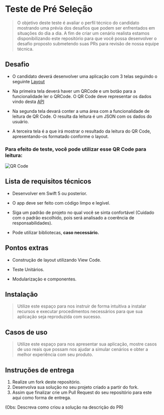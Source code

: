 # Teste de Pré Seleção
> O objetivo deste teste é avaliar o perfil técnico do candidato mostrando uma prévia dos desafios que podem ser enfrentados em situações do dia a dia. A fim de criar um cenário realista estamos disponibilizando este repositório para que você possa desenvolver o desafio proposto submetendo suas PRs para revisão de nossa equipe técnica.


## Desafio

- O candidato deverá desenvolver uma aplicação com 3 telas seguindo o seguinte [Layout](https://xd.adobe.com/view/5117f7d5-1869-4df9-b6c8-2be47461e7b7-0444)

- Na primeira tela deverá haver um QRCode e um botão para a funcionalidade ler o QRCode. O QR Code deve representar os dados vindo desta [API](https://easywork-challenge.web.app/user)

- Na segunda tela devará conter a uma área com a funcionalidade de leitura de QR Code. O resulta da leitura é um JSON com os dados do usuário. 

- A terceira tela é a que irá mostrar o resultado da leitura do QR Code, apresentando-os formatado conforme o layout.


### Para efeito de teste, você pode utilizar esse QR Code para leitura:
![QR Code](https://easywork-challenge.web.app/user/qrcode.jpg)


## Lista de requisitos técnicos

* Desenvolver em Swift 5 ou posterior. 

* O app deve ser feito com código limpo e legível.

* Siga um padrão de projeto no qual você se sinta confortável (Cuidado com o padrão escolhido, pois será analisado a coerência de responsabilidades). 

* Pode utilizar bibliotecas, **caso necessário.**


## Pontos extras

* Construção de layout utilizando View Code.

* Teste Unitários. 

* Modularização e componentes.


## Instalação

>Utilize este espaço para nos instruir de forma intuitiva a instalar recursos e executar procedimentos necessários para que sua aplicação seja reproduzida com sucesso.

## Casos de uso

>Utilize este espaço para nos apresentar sua aplicação, mostre casos de uso reais que possam nos ajudar a simular cenários e obter a melhor experiência com seu produto.

## Instruções de entrega

1. Realize um fork deste repositório.
2. Desenvolva sua solução no seu projeto criado a partir do fork.
3. Assim que finalizar crie um Pull Request do seu repositório para este aqui como forma de entrega.

(Obs: Descreva como criou a solução na descrição do PR)

